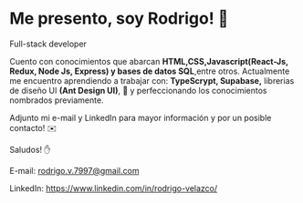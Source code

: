 # Me presento, soy Rodrigo! 💪
Full-stack developer

Cuento con conocimientos que abarcan **HTML,CSS,Javascript(React-Js, Redux, Node Js, Express) y bases de datos SQL**,entre otros. 
Actualmente me encuentro aprendiendo a trabajar con: **TypeScrypt, Supabase,** librerias de diseño UI **(Ant Design UI)**, 🧠
y perfeccionando los conocimientos nombrados previamente.


Adjunto mi e-mail y LinkedIn para mayor información y por un posible contacto!   ✉️

Saludos! ✋

E-mail: rodrigo.v.7997@gmail.com

LinkedIn: https://www.linkedin.com/in/rodrigo-velazco/




